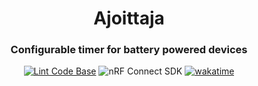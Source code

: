 <div align="center">
  <h1>Ajoittaja</h1>
  <h3>Configurable timer for battery powered devices</h3>
  
  [![Lint Code Base](https://github.com/Ajoittaja/Ajoittaja/actions/workflows/linter.yml/badge.svg)](https://github.com/Ajoittaja/Ajoittaja/actions/workflows/linter.yml)
  ![nRF Connect SDK](https://img.shields.io/badge/nRF%20Connect%20SDK-2.5.2-blue?style=flat)
  [![wakatime](https://wakatime.com/badge/user/41c5948e-4207-46a3-bcb4-2f355d15e4ac/project/687309e3-0f39-4962-a374-a57bd524b343.svg)](https://wakatime.com/badge/user/41c5948e-4207-46a3-bcb4-2f355d15e4ac/project/687309e3-0f39-4962-a374-a57bd524b343)
</div>
